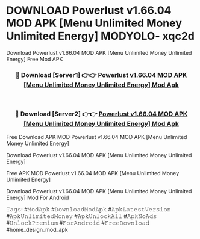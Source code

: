 # DOWNLOAD Powerlust v1.66.04 MOD APK [Menu Unlimited Money Unlimited Energy] MODYOLO- xqc2d
Download Powerlust v1.66.04 MOD APK [Menu Unlimited Money Unlimited Energy] Free Mod APK

<div align="center">
<h3>🔴 Download [Server1] 👉👉 <a href="https://apk-comot.site?title=Powerlust_v1.66.04_MOD_APK_[Menu_Unlimited_Money_Unlimited_Energy]">Powerlust v1.66.04 MOD APK [Menu Unlimited Money Unlimited Energy] Mod Apk</a></h3><br>

<h3>🔴 Download [Server2] 👉👉 <a href="https://apk-comot.site?title=Powerlust_v1.66.04_MOD_APK_[Menu_Unlimited_Money_Unlimited_Energy]">Powerlust v1.66.04 MOD APK [Menu Unlimited Money Unlimited Energy] Mod Apk</a></h3>
</div>


Free Download APK MOD Powerlust v1.66.04 MOD APK [Menu Unlimited Money Unlimited Energy]

Download Powerlust v1.66.04 MOD APK [Menu Unlimited Money Unlimited Energy] 

Free APK MOD Powerlust v1.66.04 MOD APK [Menu Unlimited Money Unlimited Energy] 

Download Powerlust v1.66.04 MOD APK [Menu Unlimited Money Unlimited Energy] Mod For Android

𝚃𝚊𝚐𝚜: #𝙼𝚘𝚍𝙰𝚙𝚔 #𝙳𝚘𝚠𝚗𝚕𝚘𝚊𝚍𝙼𝚘𝚍𝙰𝚙𝚔 #𝙰𝚙𝚔𝙻𝚊𝚝𝚎𝚜𝚝𝚅𝚎𝚛𝚜𝚒𝚘𝚗 #𝙰𝚙𝚔𝚄𝚗𝚕𝚒𝚖𝚒𝚝𝚎𝚍𝙼𝚘𝚗𝚎𝚢 #𝙰𝚙𝚔𝚄𝚗𝚕𝚘𝚌𝚔𝙰𝚕𝚕 #𝙰𝚙𝚔𝙽𝚘𝙰𝚍𝚜 #𝚄𝚗𝚕𝚘𝚌𝚔𝙿𝚛𝚎𝚖𝚒𝚞𝚖 #𝙵𝚘𝚛𝙰𝚗𝚍𝚛𝚘𝚒𝚍 #𝙵𝚛𝚎𝚎𝙳𝚘𝚠𝚗𝚕𝚘𝚊𝚍 #home_design_mod_apk